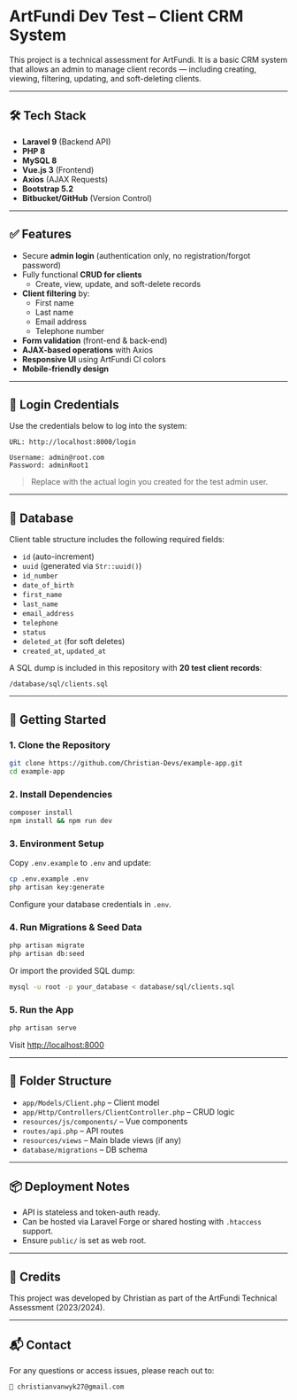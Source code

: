 # ArtFundi Dev Test – Client CRM System

This project is a technical assessment for ArtFundi. It is a basic CRM system that allows an admin to manage client records — including creating, viewing, filtering, updating, and soft-deleting clients.

---

## 🛠️ Tech Stack

-   **Laravel 9** (Backend API)
-   **PHP 8**
-   **MySQL 8**
-   **Vue.js 3** (Frontend)
-   **Axios** (AJAX Requests)
-   **Bootstrap 5.2**
-   **Bitbucket/GitHub** (Version Control)

---

## ✅ Features

-   Secure **admin login** (authentication only, no registration/forgot password)
-   Fully functional **CRUD for clients**
    -   Create, view, update, and soft-delete records
-   **Client filtering** by:
    -   First name
    -   Last name
    -   Email address
    -   Telephone number
-   **Form validation** (front-end & back-end)
-   **AJAX-based operations** with Axios
-   **Responsive UI** using ArtFundi CI colors
-   **Mobile-friendly design**

---

## 🔐 Login Credentials

Use the credentials below to log into the system:

```
URL: http://localhost:8000/login

Username: admin@root.com
Password: adminRoot1
```

> Replace with the actual login you created for the test admin user.

---

## 🧬 Database

Client table structure includes the following required fields:

-   `id` (auto-increment)
-   `uuid` (generated via `Str::uuid()`)
-   `id_number`
-   `date_of_birth`
-   `first_name`
-   `last_name`
-   `email_address`
-   `telephone`
-   `status`
-   `deleted_at` (for soft deletes)
-   `created_at`, `updated_at`

A SQL dump is included in this repository with **20 test client records**:

```
/database/sql/clients.sql
```

---

## 🚀 Getting Started

### 1. Clone the Repository

```bash
git clone https://github.com/Christian-Devs/example-app.git
cd example-app
```

### 2. Install Dependencies

```bash
composer install
npm install && npm run dev
```

### 3. Environment Setup

Copy `.env.example` to `.env` and update:

```bash
cp .env.example .env
php artisan key:generate
```

Configure your database credentials in `.env`.

### 4. Run Migrations & Seed Data

```bash
php artisan migrate
php artisan db:seed
```

Or import the provided SQL dump:

```bash
mysql -u root -p your_database < database/sql/clients.sql
```

### 5. Run the App

```bash
php artisan serve
```

Visit [http://localhost:8000](http://localhost:8000)

---

## 📂 Folder Structure

-   `app/Models/Client.php` – Client model
-   `app/Http/Controllers/ClientController.php` – CRUD logic
-   `resources/js/components/` – Vue components
-   `routes/api.php` – API routes
-   `resources/views` – Main blade views (if any)
-   `database/migrations` – DB schema

---

## 📦 Deployment Notes

-   API is stateless and token-auth ready.
-   Can be hosted via Laravel Forge or shared hosting with `.htaccess` support.
-   Ensure `public/` is set as web root.

---

## 🤝 Credits

This project was developed by Christian as part of the ArtFundi Technical Assessment (2023/2024).

---

## 📬 Contact

For any questions or access issues, please reach out to:

```
📧 christianvanwyk27@gmail.com
```
